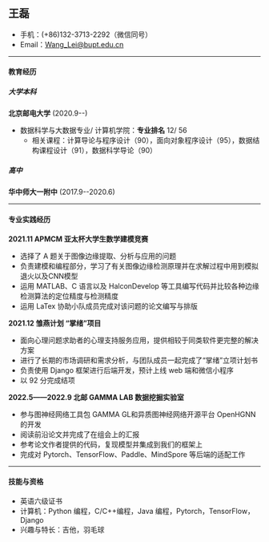 ## 王磊

 - 手机：(+86)132-3713-2292（微信同号）
 - Email：Wang_Lei@bupt.edu.cn

---

#### 教育经历

#####  **大学本科**

  **北京邮电大学**	 (2020.9--)

* 数据科学与大数据专业/ 计算机学院：**专业排名** 12/ 56
  * 相关课程：计算导论与程序设计（90），面向对象程序设计（95），数据结构课程设计（91），数据科学导论（90）

##### **高中**

  **华中师大一附中**	(2017.9--2020.6)

---

#### 专业实践经历

**2021.11 APMCM 亚太杯大学生数学建模竞赛**

* 选择了 A 题关于图像边缘提取、分析与应用的问题
* 负责建模和编程部分，学习了有关图像边缘检测原理并在求解过程中用到模拟退火以及CNN模型
* 运用 MATLAB、C 语言以及 HalconDevelop 等工具编写代码并比较各种边缘检测算法的定位精度与检测精度
* 运用 LaTex 协助小队成员完成对该问题的论文编写与排版

**2021.12 雏燕计划 “掌绪”项目**

* 面向心理问题求助者的心理支持服务应用，提供相较于同类软件更完整的解决方案
* 进行了长期的市场调研和需求分析，与团队成员一起完成了“掌绪”立项计划书
* 负责使用 Django 框架进行后端开发，预计上线 web 端和微信小程序
* 以 92 分完成结项

**2022.5——2022.9 北邮 GAMMA LAB 数据挖掘实验室**

* 参与图神经网络工具包 GAMMA GL和异质图神经网络开源平台 OpenHGNN 的开发
* 阅读前沿论文并完成了在组会上的汇报
* 参考论文作者提供的代码，复现模型并集成到我们的框架上
* 完成对 Pytorch、TensorFlow、Paddle、MindSpore 等后端的适配工作

---

#### 技能与资格

* 英语六级证书
* 计算机：Python 编程，C/C++编程，Java 编程，Pytorch，TensorFlow，Django
* 兴趣与特长：吉他，羽毛球

